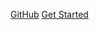 <!-- _coverpage.md -->

<!-- ![logo](_media/icon.svg) -->

<!-- # docsify <small>3.5</small>

> A magical documentation site generator.

- Simple and lightweight (~21kB gzipped)
- No statically built html files
- Multiple themes -->

[GitHub](https://github.com/luobosiji)
[Get Started](/README.md)

<!-- background image -->

<!-- ![](_media/bg.png) -->

<!-- background color -->

<!-- ![color](#f0f0f0) -->